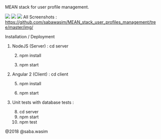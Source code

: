 MEAN stack for user profile management.

<img src="https://github.com/sabawasim/MEAN_stack_user_profiles_management/tree/master/img/1.png"></img>
<img src="https://github.com/sabawasim/MEAN_stack_user_profiles_management/tree/master/img/2.png"></img>
<img src="https://github.com/sabawasim/MEAN_stack_user_profiles_management/tree/master/img/3.png"></img>
All Screenshots : https://github.com/sabawasim/MEAN_stack_user_profiles_management/tree/master/img/

Installation / Deployment

1. NodeJS (Server) : cd server

    2. npm install

    3. npm start

4. Angular 2 (Client) : cd client

    5. npm install

    6. npm start

7. Unit tests with database tests :

    8. cd server
    9. npm start
    10. npm test

@2018 @saba.wasim
